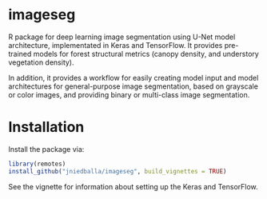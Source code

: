 # imageseg
R package for deep learning image segmentation using U-Net model architecture, implementated in Keras and TensorFlow. It provides pre-trained models for forest structural metrics (canopy density, and understory vegetation density).

In addition, it provides a workflow for easily creating model input and model architectures for general-purpose image segmentation, based on grayscale or color images, and providing binary or multi-class image segmentation.

# Installation

Install the package via:

``` r
library(remotes)
install_github("jniedballa/imageseg", build_vignettes = TRUE)
```

See the vignette for information about setting up the Keras and TensorFlow. 


